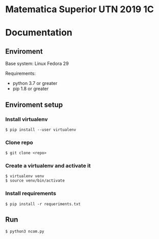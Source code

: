 # Matematica Superior UTN 2019 1C


# Documentation 
## Enviroment

Base system: Linux Fedora 29

Requirements:
 - python 3.7 or greater
 - pip 1.8 or greater

## Enviroment setup
### Install virtualenv

~~~
$ pip install --user virtualenv
~~~

### Clone repo

~~~
$ git clone <repo>
~~~

### Create a virtualenv and activate it

~~~
$ virtualenv venv
$ source venv/bin/activate
~~~

### Install requirements

~~~
$ pip install -r requeriments.txt
~~~

## Run

~~~
$ python3 ncom.py
~~~
